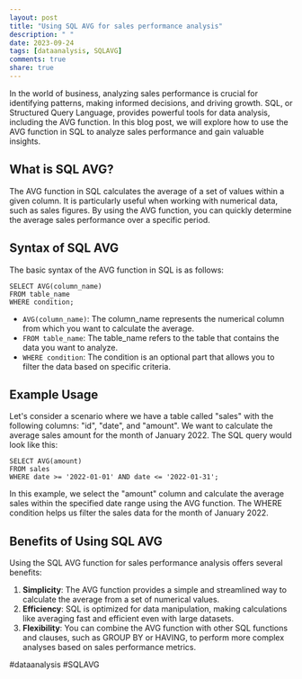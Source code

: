 ```yaml
---
layout: post
title: "Using SQL AVG for sales performance analysis"
description: " "
date: 2023-09-24
tags: [dataanalysis, SQLAVG]
comments: true
share: true
---
```


In the world of business, analyzing sales performance is crucial for identifying patterns, making informed decisions, and driving growth. SQL, or Structured Query Language, provides powerful tools for data analysis, including the AVG function. In this blog post, we will explore how to use the AVG function in SQL to analyze sales performance and gain valuable insights.

## What is SQL AVG?

The AVG function in SQL calculates the average of a set of values within a given column. It is particularly useful when working with numerical data, such as sales figures. By using the AVG function, you can quickly determine the average sales performance over a specific period.

## Syntax of SQL AVG

The basic syntax of the AVG function in SQL is as follows:

```
SELECT AVG(column_name)
FROM table_name
WHERE condition;
```

- `AVG(column_name)`: The column_name represents the numerical column from which you want to calculate the average.
- `FROM table_name`: The table_name refers to the table that contains the data you want to analyze.
- `WHERE condition`: The condition is an optional part that allows you to filter the data based on specific criteria.

## Example Usage

Let's consider a scenario where we have a table called "sales" with the following columns: "id", "date", and "amount". We want to calculate the average sales amount for the month of January 2022. The SQL query would look like this:

```
SELECT AVG(amount)
FROM sales
WHERE date >= '2022-01-01' AND date <= '2022-01-31';
```

In this example, we select the "amount" column and calculate the average sales within the specified date range using the AVG function. The WHERE condition helps us filter the sales data for the month of January 2022.

## Benefits of Using SQL AVG

Using the SQL AVG function for sales performance analysis offers several benefits:

1. **Simplicity**: The AVG function provides a simple and streamlined way to calculate the average from a set of numerical values.
2. **Efficiency**: SQL is optimized for data manipulation, making calculations like averaging fast and efficient even with large datasets.
3. **Flexibility**: You can combine the AVG function with other SQL functions and clauses, such as GROUP BY or HAVING, to perform more complex analyses based on sales performance metrics.

#dataanalysis #SQLAVG